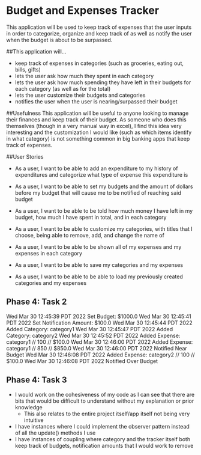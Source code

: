 # Budget and Expenses Tracker
This application will be used to keep track of expenses
that the user inputs in order to categorize, organize and keep track of as well 
as  notify the user when the budget is about to be surpassed.

##This application will...
- keep track of expenses in categories (such as groceries, 
eating out, bills, gifts) 
- lets the user ask how much they spent in each category
- lets the user ask how much spending they have left in their budgets 
for each category (as well as for the total)
- lets the user customize their budgets and categories
- notifies the user when the user is nearing/surpassed their budget

##Usefulness
This application will be useful to anyone looking to manage their finances
and keep track of their budget. As someone who does this themselves (though 
in a very manual way in excel), I find this idea very interesting and
the customization I would like (such as which items identify in what category) is not
something common in big banking apps that keep track of expenses. 

##User Stories
- As a user, I want to be able to add an expenditure to my history of expenditures
and categorize what type of expense this expenditure is
- As a user, I want to be able to set my budgets and the amount of dollars before my budget
that will cause me to be notified of reaching said budget
- As a user, I want to be able to be told how much money I have left in my budget, how much 
I have spent in total, and in each category
- As a user, I want to be able to customize my categories, with titles that I choose, being able to remove, add, and
change the name of
- As a user, I want to be able to be shown all of my expenses and my expenses in each category

- As a user, I want to be able to save my categories and my expenses  
- As a user, I want to be able to be able to load my previously created categories and my expenses  

## Phase 4: Task 2
Wed Mar 30 12:45:39 PDT 2022
Set Budget: $1000.0
Wed Mar 30 12:45:41 PDT 2022
Set Notification Amount: $100.0
Wed Mar 30 12:45:44 PDT 2022
Added Category: category1
Wed Mar 30 12:45:47 PDT 2022
Added Category: category2
Wed Mar 30 12:45:52 PDT 2022
Added Expense: category1 // 100 // $100.0
Wed Mar 30 12:46:00 PDT 2022
Added Expense: category1 // 850 // $850.0
Wed Mar 30 12:46:00 PDT 2022
Notified Near Budget
Wed Mar 30 12:46:08 PDT 2022
Added Expense: category2 // 100 // $100.0
Wed Mar 30 12:46:08 PDT 2022
Notified Over Budget

## Phase 4: Task 3
- I would work on the cohesiveness of my code as I can see that there are bits that would be difficult to 
understand without my explanation or prior knowledge 
  - This also relates to the entire project itself/app itself not being very intuitive
- I have instances where I could implement the observer pattern instead of all the update() methods I use
- I have instances of coupling where category and the tracker itself both keep track of budgets, notification amounts
that I would work to remove 